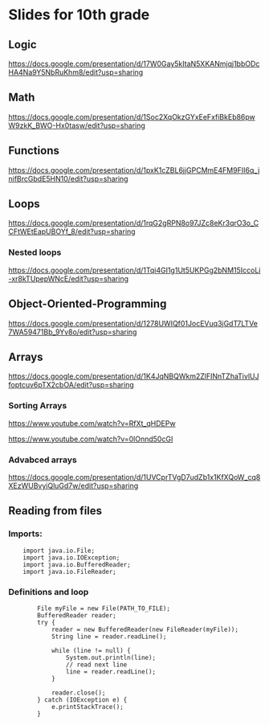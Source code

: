 # Slides for 10th grade

## Logic
https://docs.google.com/presentation/d/17W0Gay5kItaN5XKANmjqj1bbODcHA4Na9Y5NbRuKhm8/edit?usp=sharing



## Math 

https://docs.google.com/presentation/d/1Soc2XqOkzGYxEeFxfiBkEb86pwW9zkK_BWO-Hx0tasw/edit?usp=sharing

## Functions

https://docs.google.com/presentation/d/1pxK1cZBL6jjGPCMmE4FM9FII6q_jnifBrcGbdE5HN10/edit?usp=sharing


## Loops

https://docs.google.com/presentation/d/1rqG2gRPN8o97JZc8eKr3qrO3o_CCFtWEtEapUBOYf_8/edit?usp=sharing

### Nested loops

https://docs.google.com/presentation/d/1Tqi4GI1g1Ut5UKPGg2bNM15IccoLi-xr8kTUpepWNcE/edit?usp=sharing


## Object-Oriented-Programming

https://docs.google.com/presentation/d/1278UWIQf01JocEVuq3jGdT7LTVe7WA59471Bb_9Yv8o/edit?usp=sharing


## Arrays

https://docs.google.com/presentation/d/1K4JqNBQWkm2ZlFINnTZhaTivlUJfoptcuv6pTX2cbOA/edit?usp=sharing

### Sorting Arrays

https://www.youtube.com/watch?v=RfXt_qHDEPw

https://www.youtube.com/watch?v=0lOnnd50cGI


### Advabced arrays

https://docs.google.com/presentation/d/1UVCprTVgD7udZb1x1KfXQoW_cq8XEzWUBvyiQluGd7w/edit?usp=sharing


## Reading from files

### Imports:

```
	import java.io.File;
	import java.io.IOException;
	import java.io.BufferedReader;
	import java.io.FileReader;

```

### Definitions and loop

```
        File myFile = new File(PATH_TO_FILE);
        BufferedReader reader;
        try {
            reader = new BufferedReader(new FileReader(myFile));
            String line = reader.readLine();

            while (line != null) {
                System.out.println(line);
                // read next line
                line = reader.readLine();
            }

            reader.close();
        } catch (IOException e) {
            e.printStackTrace();
        }

```